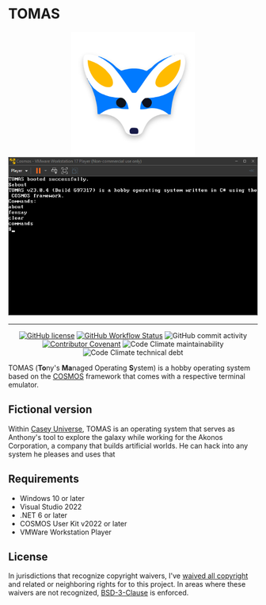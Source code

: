 # TOMAS

<p align="center">
<img title="" src="assets/logo.svg" width="250" alt=""">
<br>
<img title="" src="assets/screenshot.png" alt=""">
<hr>
</p>
<p align="center">
  <a href="https://github.com/tonytins/tomas/blob/main/LICENSE"><img src="https://img.shields.io/github/license/tonytins/tomas" alt="GitHub license"></a>
  <a href="https://github.com/tonytins/tomas/actions?query=workflow%3Adotnet.yml"><img src="https://img.shields.io/github/actions/workflow/status/tonytins/tomas/dotnet.yml" alt="GitHub Workflow Status"></a>
  <img src="https://img.shields.io/github/commit-activity/w/tonytins/tomas" alt="GitHub commit activity">
  <br>
  <a href="code_of_conduct.md"><img src="https://img.shields.io/badge/Contributor%20Covenant-v2.0%20adopted-ff69b4.svg" alt="Contributor Covenant"></a>
  <img src="https://img.shields.io/codeclimate/maintainability-percentage/tonytins/tomas" alt="Code Climate maintainability">
  <img src="https://img.shields.io/codeclimate/tech-debt/tonytins/tomas" alt="Code Climate technical debt">
</p>

TOMAS (**To**ny's **Ma**naged Operating **S**ystem) is a hobby operating system based on the [COSMOS](https://github.com/CosmosOS/Cosmos) framework that comes with a respective terminal emulator.

## Fictional version

Within [Casey Universe](https://github.com/tonytins/cugame), TOMAS is an operating system that serves as Anthony's tool to explore the galaxy while working for the Akonos Corporation, a company that builds artificial worlds. He can hack into any system he pleases and uses that 

## Requirements

- Windows 10 or later
- Visual Studio 2022
- .NET 6 or later
- COSMOS User Kit v2022 or later
- VMWare Workstation Player

## License

In jurisdictions that recognize copyright waivers, I've [waived all copyright](UNLICENSE) and related or neighboring rights for to this project. In areas where these waivers are not recognized, [BSD-3-Clause](LICENSE) is enforced.
